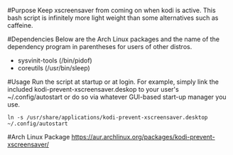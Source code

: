 #Purpose
Keep xscreensaver from coming on when kodi is active. This bash script is infinitely more light weight than some alternatives such as caffeine.

#Dependencies
Below are the Arch Linux packages and the name of the dependency program in parentheses for users of other distros.
* sysvinit-tools (/bin/pidof)
* coreutils (/usr/bin/sleep)

#Usage
Run the script at startup or at login. For example, simply link the included kodi-prevent-xscreensaver.deskop to your user's ~/.config/autostart or do so via whatever GUI-based start-up manager you use.

    ln -s /usr/share/applications/kodi-prevent-xscreensaver.desktop ~/.config/autostart

#Arch Linux Package
https://aur.archlinux.org/packages/kodi-prevent-xscreensaver/

